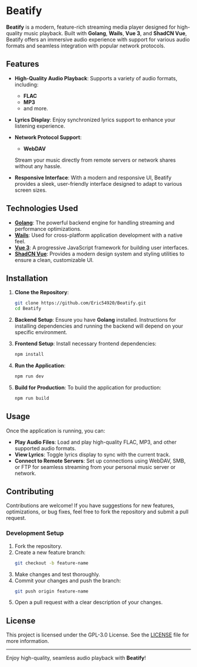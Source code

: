 # Beatify

**Beatify** is a modern, feature-rich streaming media player designed for high-quality music playback. Built with **Golang**, **Wails**, **Vue 3**, and **ShadCN Vue**, Beatify offers an immersive audio experience with support for various audio formats and seamless integration with popular network protocols.

## Features

- **High-Quality Audio Playback**: Supports a variety of audio formats, including:
  - **FLAC**
  - **MP3**
  - and more.

- **Lyrics Display**: Enjoy synchronized lyrics support to enhance your listening experience.

- **Network Protocol Support**:
  - **WebDAV**
  
  Stream your music directly from remote servers or network shares without any hassle.

- **Responsive Interface**: With a modern and responsive UI, Beatify provides a sleek, user-friendly interface designed to adapt to various screen sizes.

## Technologies Used

- **[Golang](https://golang.org/)**: The powerful backend engine for handling streaming and performance optimizations.
- **[Wails](https://wails.io/)**: Used for cross-platform application development with a native feel.
- **[Vue 3](https://vuejs.org/)**: A progressive JavaScript framework for building user interfaces.
- **[ShadCN Vue](https://www.shadcn-vue.com/)**: Provides a modern design system and styling utilities to ensure a clean, customizable UI.

## Installation

1. **Clone the Repository**:
    ```bash
    git clone https://github.com/Eric54920/Beatify.git
    cd Beatify
    ```

2. **Backend Setup**:
   Ensure you have **Golang** installed. Instructions for installing dependencies and running the backend will depend on your specific environment.

3. **Frontend Setup**:
    Install necessary frontend dependencies:
    ```bash
    npm install
    ```

4. **Run the Application**:
    ```bash
    npm run dev
    ```

5. **Build for Production**:
   To build the application for production:
    ```bash
    npm run build
    ```

## Usage

Once the application is running, you can:
- **Play Audio Files**: Load and play high-quality FLAC, MP3, and other supported audio formats.
- **View Lyrics**: Toggle lyrics display to sync with the current track.
- **Connect to Remote Servers**: Set up connections using WebDAV, SMB, or FTP for seamless streaming from your personal music server or network.

## Contributing

Contributions are welcome! If you have suggestions for new features, optimizations, or bug fixes, feel free to fork the repository and submit a pull request.

### Development Setup

1. Fork the repository.
2. Create a new feature branch:
    ```bash
    git checkout -b feature-name
    ```
3. Make changes and test thoroughly.
4. Commit your changes and push the branch:
    ```bash
    git push origin feature-name
    ```
5. Open a pull request with a clear description of your changes.

## License

This project is licensed under the GPL-3.0 License. See the [LICENSE](LICENSE) file for more information.

---

Enjoy high-quality, seamless audio playback with **Beatify**!
